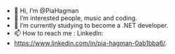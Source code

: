 - 👋 Hi, I’m @PiaHagman
- 👀 I’m interested people, music and coding.
- 🌱 I’m currently studying to become a .NET developer.
- 📫 How to reach me : LinkedIn: 
- https://www.linkedin.com/in/pia-hagman-0ab1bba6/. 

<!---
PiaHagman/PiaHagman is a ✨ special ✨ repository because its `README.md` (this file) appears on your GitHub profile.
You can click the Preview link to take a look at your changes.
--->
